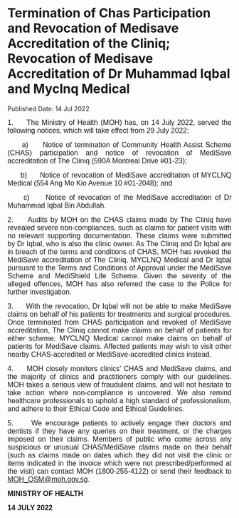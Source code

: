 <html>
    <meta http-equiv="Content-Type" content="text/html; charset=utf-8"/>
    <meta charset="utf-8"/>
    <title>Termination of Chas Participation and Revocation of Medisave Accreditation of the Cliniq; Revocation of Medisave Accreditation of Dr Muhammad Iqbal and Myclnq Medical</title>
    <body><h1>Termination of Chas Participation and Revocation of Medisave Accreditation of the Cliniq; Revocation of Medisave Accreditation of Dr Muhammad Iqbal and Myclnq Medical</h1>
    <p>Published Date: 14 Jul 2022</p> <p style="text-align: justify;"><span style="font-size: 16px; font-family: Arial;">1.&nbsp; &nbsp; &nbsp;The Ministry of Health (MOH) has, on 14 July 2022, served the following notices, which will take effect from 29 July 2022:</span></p><p style="text-align: justify;"><span style="font-family: Arial; font-size: 16px;">&nbsp; &nbsp; &nbsp;a)&nbsp; &nbsp; &nbsp;Notice of termination of Community Health Assist Scheme (CHAS) participation and notice of revocation of MediSave accreditation of The Cliniq (590A Montreal Drive #01-23);</span><br></p><p style="text-align: justify;"><span style="font-size: 16px; font-family: Arial;">&nbsp; &nbsp; &nbsp;b)&nbsp; &nbsp; &nbsp;Notice of revocation of MediSave accreditation of MYCLNQ Medical (554 Ang Mo Kio Avenue 10 #01-2048); and</span></p><p style="text-align: justify;"><span style="font-size: 16px; font-family: Arial;">&nbsp; &nbsp; &nbsp;c)&nbsp; &nbsp; &nbsp;Notice of revocation of the MediSave accreditation of Dr Muhammad Iqbal Bin Abdullah.</span></p><p style="text-align: justify;"><span style="font-family: Arial; font-size: 16px;">2.&nbsp; &nbsp; &nbsp;Audits by MOH on the CHAS claims made by The Cliniq have revealed severe non-compliances, such as claims for patient visits with no relevant supporting documentation. These claims were submitted by Dr Iqbal, who is also the clinic owner. As The Cliniq and Dr Iqbal are in breach of the terms and conditions of CHAS, MOH has revoked the MediSave accreditation of The Cliniq, MYCLNQ Medical and Dr Iqbal pursuant to the Terms and Conditions of Approval under the MediSave Scheme and MediShield Life Scheme. Given the severity of the alleged offences, MOH has also referred the case to the Police for further investigation.</span><br></p><p style="text-align: justify;"><span style="font-family: Arial; font-size: 16px;">3.&nbsp; &nbsp; &nbsp;With the revocation, Dr Iqbal will not be able to make MediSave claims on behalf of his patients for treatments and surgical procedures. Once terminated from CHAS participation and revoked of MediSave accreditation, The Cliniq cannot make claims on behalf of patients for either scheme. MYCLNQ Medical cannot make claims on behalf of patients for MediSave claims. Affected patients may wish to visit other nearby CHAS-accredited or MediSave-accredited clinics instead.</span><br></p><p style="text-align: justify;"><span style="font-family: Arial; font-size: 16px;">4.&nbsp; &nbsp; &nbsp;MOH closely monitors clinics’ CHAS and MediSave claims, and the majority of clinics and practitioners comply with our guidelines. MOH takes a serious view of fraudulent claims, and will not hesitate to take action where non-compliance is uncovered. We also remind healthcare professionals to uphold a high standard of professionalism, and adhere to their Ethical Code and Ethical Guidelines.</span><br></p><p style="text-align: justify;"><span style="font-family: Arial; font-size: 16px;">5.&nbsp; &nbsp; &nbsp;We encourage patients to actively engage their doctors and dentists if they have any queries on their treatment, or the charges imposed on their claims. Members of public who come across any suspicious or unusual CHAS/MediSave claims made on their behalf (such as claims made on dates which they did not visit the clinic or items indicated in the invoice which were not prescribed/performed at the visit) can contact MOH (1800-255-4122) or send their feedback to </span><a href="mailto:MOH_QSM@moh.gov.sg" style="font-family: Arial; font-size: 16px;">MOH_QSM@moh.gov.sg</a><span style="font-family: Arial; font-size: 16px;">.</span><br></p><p style="text-align: justify;"><strong style="font-family: Arial; font-size: 16px;">MINISTRY OF HEALTH</strong><br></p><p style="text-align: justify;"><span style="font-size: 16px; font-family: Arial;"><strong>14 JULY 2022</strong></span></p></body>
</html>